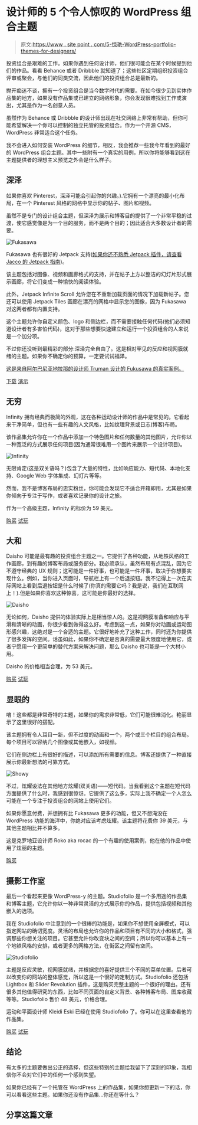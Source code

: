 # 设计师的 5 个令人惊叹的 WordPress 组合主题

> 原文:[https://www . site point . com/5-惊艳-WordPress-portfolio-themes-for-designers/](https://www.sitepoint.com/5-stunning-wordpress-portfolio-themes-for-designers/)

投资组合是艰难的工作。如果你遇到任何设计师，他们很可能会在某个时候提到他们的作品。看看 Behance 或者 Dribbble 就知道了；这些社区定期组织投资组合评审或聚会，与他们的同类交流，因此他们的投资组合总是最新的。

抛开痴迷不谈，拥有一个投资组合是当今数字时代的需要。在如今很少见到实体作品集的地方，如果没有作品集或已建立的网络形象，你会发现很难找到工作或演出，尤其是作为一名创意人员。

虽然作为 Behance 或 Dribbble 的设计师出现在社交网络上非常有帮助，但你可能希望解决一个你可以控制的独立托管的投资组合。作为一个开源 CMS，WordPress 非常适合这个任务。

我不会进入如何安装 WordPress 的细节，相反，我会推荐一些我今年看到的最好的 WordPress 组合主题。其中一些附有一个真实的用例，所以你将能够看到这在主题提供者的理想主义预览之外会是什么样子。

## 深泽

如果你喜欢 Pinterest，深泽可能会引起你的兴趣。).它拥有一个漂亮的最小化布局，在一个 Pinterest 风格的网格中显示你的帖子、图片和视频。

虽然不是专门的设计组合主题，但深泽为展示和博客目的提供了一个非常平稳的过渡，使它感觉像是为一个目的服务，而不是两个目的；因此适合大多数设计者的需要。

![Fukasawa](../Images/2769dcc86e5663baaad0766b57d2d7c3.png)

Fukasawa 也有很好的 Jetpack 支持([如果你还不熟悉 Jetpack 插件，请查看 Jacco 的 Jetpack 指南](https://www.sitepoint.com/a-guide-to-jetpack/))。

该主题包括对图像、视频和画廊格式的支持，并在帖子上方以整洁的幻灯片形式展示画廊，将它们变成一种愉快的阅读体验。

此外，Jetpack Infinite Scroll 允许您在不重新加载页面的情况下加载新帖子。您还可以使用 Jetpack Tiles 画廊在漂亮的网格中显示您的图像，因为 Fukasawa 对这两者都有内置支持。

这个主题允许你自定义颜色、logo 和侧边栏，而不需要接触任何代码(他们必须知道设计者有多害怕代码)，这对于那些想要快速建立和运行一个投资组合的人来说是一个加分项。

不过你还没听到最精彩的部分:深泽完全自由了。这是相对罕见的反应和视网膜就绪的主题。如果你不确定你的预算，一定要试试福泽。

[这是来自阿尔巴尼亚地拉那的设计师 Truman 设计的 Fukusawa 的真实案例。](http://youcancallmetruman.com/)

[下载](http://www.andersnoren.se/teman/fukasawa-wordpress-theme/)
[演示](http://www.andersnoren.se/themes/fukasawa/)

## 无穷

Infinity 拥有经典而极简的外观，这在各种运动设计师的作品中是常见的。它看起来干净简单，但也有一些有趣的人文风格，比如纹理背景或日志(博客)布局。

该作品集允许你在一个作品中添加一个特色图片和任何数量的其他图片，允许你以一种宽泛的方式展示任何项目(因为通常很难用一个图片来展示一个设计项目)。

![Infinity](../Images/489dfc29039787746206d0feef0f90e5.png)

无限肯定(这是双关语吗？)包含了大量的特性，比如响应能力、短代码、本地化支持、Google Web 字体集成、幻灯片等等。

然而，我不是博客布局的忠实粉丝，你可能会发现它不适合开箱即用，尤其是如果你倾向于专注于写作，或者喜欢记录你的设计之旅。

作为一个高级主题，Infinity 的标价为 59 美元。

[购买](http://themetrust.com/themes/infinity/)
[试玩](http://themetrust.com/demos/infinity/)

## 大和

Daisho 可能是最有趣的投资组合主题之一。它提供了各种功能，从地铁风格的工作画廊，到有趣的博客布局或服务部分。我必须承认，虽然布局有点混乱，因为它不遵守经典的 UX 规则；这可能是一件好事，也可能是一件坏事，取决于你想要实现什么。例如，当你进入页面时，导航栏上有一个后退按钮。我不记得上一次在实际网站上看到后退按钮是什么时候了(你真的需要它吗？我是说，我们在互联网上！).但是如果你喜欢这种惊喜，这可能是你最好的选择。

![Daisho](../Images/0f4d017ea83809dbfe7bc933ae7194c3.png)

无论如何，Daisho 提供的体验实际上是相当惊人的。这是视网膜准备和响应与平滑和清晰的动画，你很少看到做得这么好。考虑到这一点，如果你对动画或运动图形感兴趣，这绝对是一个合适的主题。它很好地补充了这种工作，同时还为你提供了很多发挥的空间。话虽如此，如果你不确定是否真的需要最大限度地使用它，或者宁愿用一个更简单的替代方案来解决问题，那么 Daisho 也可能是一个大材小用。

Daisho 的价格相当合理，为 53 美元。

[购买](http://themeforest.net/item/daisho-flexible-wordpress-portfolio-theme/2585124)
[试玩](http://themes.devatic.com/daisho/)

## 显眼的

唷！这些都是非常奇特的主题，如果你的需求非常低，它们可能很难消化。艳丽显示了这里很好的搭配。

该主题拥有令人耳目一新，但不过度的动画和一个，两个或三个栏目的组合布局。每个项目可以容纳几个图像或其他嵌入，如视频。

它们在侧边栏上有很好的描述，可以添加所有需要的信息。博客还提供了一种直接展示你最新想法的可靠方式。

![Showy](../Images/f4d78be27e43964e283e7b8ae8b089cc.png)

不过，炫耀设法在其他地方炫耀(双关语)——短代码。当我看到这个主题在短代码方面提供了什么时，我感到很惊讶。它提供了这么多，实际上我不确定一个人怎么可能在一个专注于投资组合的网站上使用它们。

如果你愿意付费，并想拥有比 Fukasawa 更多的功能，但又不想淹没在 WordPress 功能的海洋中，你绝对应该考虑炫耀。该主题将花费你 39 美元，与其他主题相比并不算多。

这是克罗地亚设计师 Roko aka rocac 的一个有趣的使用案例，他在他的作品中使用了炫丽的主题。

[购买](http://themeforest.net/item/showy-bold-flat-portfolio/4718241)

## 摄影工作室

最后一个看起来更像 WordPress-y 的主题。Studiofolio 是一个多用途的作品集和博客主题，它允许你以一种非常灵活的方式展示你的作品，提供包括视频和其他嵌入的选项。

我在 Studiofolio 中注意到的一个很棒的功能是，如果你不想使用全屏模式，可以指定网站的确切宽度。灵活的布局也允许你的作品和项目有不同的大小和格式，强调那些你想关注的项目。它甚至允许你改变块之间的空间；所以你可以基本上有一个地铁风格的安排，或者更多的网格方法，在街区之间留有空间。

![Studiofolio](../Images/8901bbc148b3e9c81ea1091b42f70c72.png)

主题是反应灵敏，视网膜就绪，并根据您的喜好提供三个不同的菜单位置。后者可以改变你的网站的整体感觉，所以这是一个很好的定制方式。Studiofolio 还包括 Lightbox 和 Slider Revolution 插件，这是购买完整主题的一个很好的理由。还有很多其他值得研究的东西，比如不同页面的自定义背景、各种博客布局、图库收藏等等。Studiofolio 售价 48 美元，价格合理。

运动和平面设计师 Kleidi Eski 已经在使用 Studiofolio 了。你可以在这里查看他的作品集。

[购买](http://themeforest.net/item/studiofolio-a-versatile-portfolio-and-blog-theme/3760086)
[试玩](http://themeforest.net/item/studiofolio-a-versatile-portfolio-and-blog-theme/full_screen_preview/3760086)

## 结论

有太多的主题要做出公正的选择，但这些特别的主题给我留下了深刻的印象，我相信你不会对它们中的任何一个感到失望。

如果你已经有了一个托管在 WordPress 上的作品集，如果你想更新一下的话，你可以看看这些主题。如果你还没有作品集…你还在等什么？

## 分享这篇文章